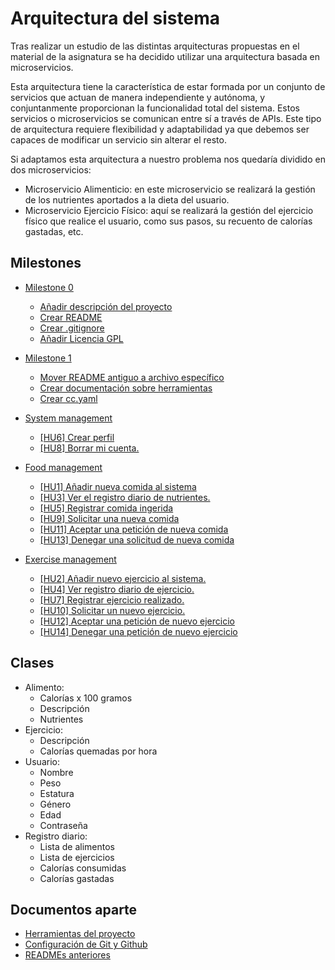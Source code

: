 # Arquitectura del sistema

Tras realizar un estudio de las distintas arquitecturas propuestas en el material de la asignatura se ha decidido utilizar una arquitectura basada en microservicios.

Esta arquitectura tiene la característica de estar formada por un conjunto de servicios que actuan de manera independiente y autónoma, y conjuntanmente proporcionan la funcionalidad total del sistema. Estos servicios o microservicios se comunican entre sí a través de APIs. Este tipo de arquitectura requiere flexibilidad y adaptabilidad ya que debemos ser capaces de modificar un servicio sin alterar el resto.

Si adaptamos esta arquitectura a nuestro problema nos quedaría dividido en dos microservicios:

- Microservicio Alimenticio: en este microservicio se realizará la gestión de los nutrientes aportados a la dieta del usuario.
- Microservicio Ejercicio Físico: aquí se realizará la gestión del ejercicio físico que realice el usuario, como sus pasos, su recuento de calorías gastadas, etc.


## Milestones

- [Milestone 0](https://github.com/antoniosp7/Proyecto-CC/milestone/1)
  - [Añadir descripción del proyecto](https://github.com/antoniosp7/Proyecto-CC/issues/4)
  - [Crear README](https://github.com/antoniosp7/Proyecto-CC/issues/3)
  - [Crear .gitignore](https://github.com/antoniosp7/Proyecto-CC/issues/1)
  - [Añadir Licencia GPL](https://github.com/antoniosp7/Proyecto-CC/issues/2)
  
- [Milestone 1](https://github.com/antoniosp7/Proyecto-CC/milestone/2)
  - [Mover README antiguo a archivo específico](https://github.com/antoniosp7/Proyecto-CC/issues/6)
  - [Crear documentación sobre herramientas](https://github.com/antoniosp7/Proyecto-CC/issues/12)
  - [Crear cc.yaml](https://github.com/antoniosp7/Proyecto-CC/issues/14)
  
- [System management](https://github.com/antoniosp7/Proyecto-CC/milestone/5)
  - [[HU6] Crear perfil](https://github.com/antoniosp7/Proyecto-CC/issues/15)
  - [[HU8] Borrar mi cuenta.](https://github.com/antoniosp7/Proyecto-CC/issues/17)
  
  
- [Food management](https://github.com/antoniosp7/Proyecto-CC/milestone/3)
  - [[HU1] Añadir nueva comida al sistema](https://github.com/antoniosp7/Proyecto-CC/issues/7)
  - [[HU3] Ver el registro diario de nutrientes.](https://github.com/antoniosp7/Proyecto-CC/issues/9)
  - [[HU5] Registrar comida ingerida](https://github.com/antoniosp7/Proyecto-CC/issues/11)
  - [[HU9] Solicitar una nueva comida](https://github.com/antoniosp7/Proyecto-CC/issues/18)
  - [[HU11] Aceptar una petición de nueva comida](https://github.com/antoniosp7/Proyecto-CC/issues/20)
  - [[HU13] Denegar una solicitud de nueva comida](https://github.com/antoniosp7/Proyecto-CC/issues/22)
 
- [Exercise management](https://github.com/antoniosp7/Proyecto-CC/milestone/4)
  - [[HU2] Añadir nuevo ejercicio al sistema.](https://github.com/antoniosp7/Proyecto-CC/issues/8)
  - [[HU4] Ver registro diario de ejercicio.](https://github.com/antoniosp7/Proyecto-CC/issues/10)
   - [[HU7] Registrar ejercicio realizado.](https://github.com/antoniosp7/Proyecto-CC/issues/16)
   - [[HU10] Solicitar un nuevo ejercicio.](https://github.com/antoniosp7/Proyecto-CC/issues/19)
   - [[HU12] Aceptar una petición de nuevo ejercicio](https://github.com/antoniosp7/Proyecto-CC/issues/21)
   - [[HU14] Denegar una petición de nuevo ejercicio](https://github.com/antoniosp7/Proyecto-CC/issues/23)
  


## Clases

 - Alimento:
    - Calorías x 100 gramos
    - Descripción
    - Nutrientes
 - Ejercicio:
   - Descripción
   - Calorías quemadas por hora
 - Usuario:
   - Nombre
   - Peso
   - Estatura
   - Género
   - Edad
   - Contraseña
  - Registro diario:
    - Lista de alimentos
    - Lista de ejercicios
    - Calorías consumidas
    - Calorías gastadas

  ## Documentos aparte

  - [Herramientas del proyecto]()
  - [Configuración de Git y Github]()
  - [READMEs anteriores]()
  

